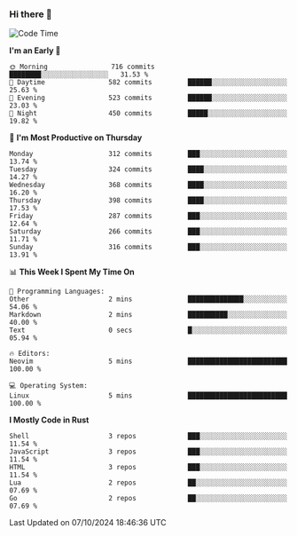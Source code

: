 ### Hi there 👋
<!--START_SECTION:waka-->
![Code Time](http://img.shields.io/badge/Code%20Time-339%20hrs%2040%20mins-blue)

**I'm an Early 🐤** 

```text
🌞 Morning                716 commits         ████████░░░░░░░░░░░░░░░░░   31.53 % 
🌆 Daytime                582 commits         ██████░░░░░░░░░░░░░░░░░░░   25.63 % 
🌃 Evening                523 commits         ██████░░░░░░░░░░░░░░░░░░░   23.03 % 
🌙 Night                  450 commits         █████░░░░░░░░░░░░░░░░░░░░   19.82 % 
```
📅 **I'm Most Productive on Thursday** 

```text
Monday                   312 commits         ███░░░░░░░░░░░░░░░░░░░░░░   13.74 % 
Tuesday                  324 commits         ████░░░░░░░░░░░░░░░░░░░░░   14.27 % 
Wednesday                368 commits         ████░░░░░░░░░░░░░░░░░░░░░   16.20 % 
Thursday                 398 commits         ████░░░░░░░░░░░░░░░░░░░░░   17.53 % 
Friday                   287 commits         ███░░░░░░░░░░░░░░░░░░░░░░   12.64 % 
Saturday                 266 commits         ███░░░░░░░░░░░░░░░░░░░░░░   11.71 % 
Sunday                   316 commits         ███░░░░░░░░░░░░░░░░░░░░░░   13.91 % 
```


📊 **This Week I Spent My Time On** 

```text
💬 Programming Languages: 
Other                    2 mins              ██████████████░░░░░░░░░░░   54.06 % 
Markdown                 2 mins              ██████████░░░░░░░░░░░░░░░   40.00 % 
Text                     0 secs              █░░░░░░░░░░░░░░░░░░░░░░░░   05.94 % 

🔥 Editors: 
Neovim                   5 mins              █████████████████████████   100.00 % 

💻 Operating System: 
Linux                    5 mins              █████████████████████████   100.00 % 
```

**I Mostly Code in Rust** 

```text
Shell                    3 repos             ███░░░░░░░░░░░░░░░░░░░░░░   11.54 % 
JavaScript               3 repos             ███░░░░░░░░░░░░░░░░░░░░░░   11.54 % 
HTML                     3 repos             ███░░░░░░░░░░░░░░░░░░░░░░   11.54 % 
Lua                      2 repos             ██░░░░░░░░░░░░░░░░░░░░░░░   07.69 % 
Go                       2 repos             ██░░░░░░░░░░░░░░░░░░░░░░░   07.69 % 
```




 Last Updated on 07/10/2024 18:46:36 UTC
<!--END_SECTION:waka-->

<!--
**YoganshSharma/YoganshSharma** is a ✨ _special_ ✨ repository because its `README.md` (this file) appears on your GitHub profile.

Here are some ideas to get you started:

- 🔭 I’m currently working on ...
- 🌱 I’m currently learning ...
- 👯 I’m looking to collaborate on ...
- 🤔 I’m looking for help with ...
- 💬 Ask me about ...
- 📫 How to reach me: ...
- 😄 Pronouns: ...
- ⚡ Fun fact: ...
-->
